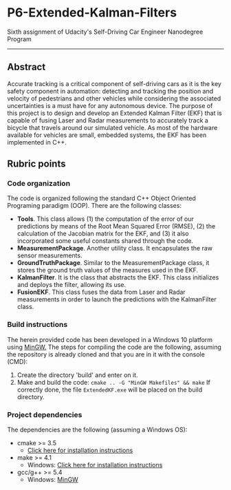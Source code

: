 # P6-Extended-Kalman-Filters
Sixth assignment of Udacity's Self-Driving Car Engineer Nanodegree Program

---

## Abstract
Accurate tracking is a critical component of self-driving cars as it is the key safety component in automation: detecting and tracking 
the position and velocity of pedestrians and other vehicles while considering the associated uncertainties is a must have for any 
autonomous device. The purpose of this project is to design and develop an Extended Kalman Filter (EKF) that is capable of fusing Laser 
and Radar measurements to accurately track a bicycle that travels around our simulated vehicle. As most of the hardware available for 
vehicles are small, embedded systems, the EKF has been implemented in C++.

## Rubric points
### Code organization
The code is organized following the standard C++ Object Oriented Programing paradigm (OOP). There are the following classes:
* **Tools**. This class allows (1) the computation of the error of our predictions by means of the Root Mean Squared Error (RMSE), (2) the calculation of the Jacobian matrix for the EKF, and (3) it also incorporated some useful constants shared through the code.
* **MeasurementPackage**. Another utility class. It encapsulates the raw sensor measurements.
* **GroundTruthPackage**. Similar to the MeasurementPackage class, it stores the ground truth values of the measures used in the EKF.
* **KalmanFilter**. It is the class that abstracts the EKF. This class initializes and deploys the filter, allowing its use.
* **FusionEKF**. This class fuses the data from Laser and Radar measurements in order to launch the predictions with the KalmanFilter class.

### Build instructions
The herein provided code has been developed in a Windows 10 platform using [MinGW.](http://www.mingw.org/) The steps for compiling the code are the following, assuming the repository is already cloned and that you are in it with the console (CMD):
1. Create the directory 'build' and enter on it.
2. Make and build the code: `cmake .. -G "MinGW Makefiles" && make`
If correctly done, the file `ExtendedKF.exe` will be placed on the build directory.

### Project dependencies
The dependencies are the following (assuming a Windows OS):
* cmake >= 3.5
  * [Click here for installation instructions](https://cmake.org/install/)
* make >= 4.1
   * Windows: [Click here for installation instructions](http://gnuwin32.sourceforge.net/packages/make.htm)
* gcc/g++ >= 5.4
  * Windows: [MinGW](http://www.mingw.org/)
 
